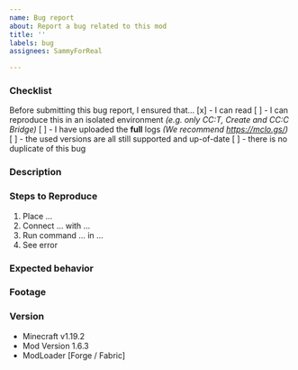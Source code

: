 ```yaml
---
name: Bug report
about: Report a bug related to this mod
title: ''
labels: bug
assignees: SammyForReal

---
```


### Checklist
Before submitting this bug report, I ensured that…
[x] - I can read
[ ] - I can reproduce this in an isolated environment _(e.g. only CC:T, Create and CC:C Bridge)_
[ ] - I have uploaded the **full** logs _(We recommend <https://mclo.gs/>)_
[ ] - the used versions are all still supported and up-of-date
[ ] - there is no duplicate of this bug

### Description
<!---Insert a clear and concise description of what exactly the bug is.--->

### Steps to Reproduce
1. Place …
2. Connect … with …
3. Run command … in …
4. See error

### Expected behavior
<!----Insert a clear and concise description about what the expected behaviour was.-->

### Footage
<!---If applicable, you should add screenshots or videos here to further more showcase the exact issue.--->

### Version
<!---Fill out the used versions here please--->
 - Minecraft v1.19.2
 - Mod Version 1.6.3
 - ModLoader [Forge / Fabric]
